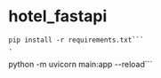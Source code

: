 # hotel_fastapi

```
pip install -r requirements.txt```
.

```
 python -m uvicorn main:app --reload```
